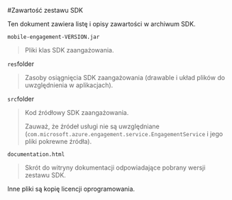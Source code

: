 <properties 
    pageTitle="Integracja Android SDK Azure zaangażowania urządzeń przenośnych" 
    description="Najnowszych aktualizacji i procedury dla systemu Android SDK dla zaangażowania Mobile Azure"
    services="mobile-engagement" 
    documentationCenter="mobile" 
    authors="piyushjo" 
    manager="dwrede" 
    editor="" />

<tags 
    ms.service="mobile-engagement" 
    ms.workload="mobile" 
    ms.tgt_pltfrm="mobile-android" 
    ms.devlang="Java" 
    ms.topic="article" 
    ms.date="08/19/2016" 
    ms.author="piyushjo" />

#<a name="sdk-content"></a>Zawartość zestawu SDK

Ten dokument zawiera listę i opisy zawartości w archiwum SDK.

`mobile-engagement-VERSION.jar`

> Pliki klas SDK zaangażowania.

`res`folder

> Zasoby osiągnięcia SDK zaangażowania (drawable i układ plików do uwzględnienia w aplikacjach).

`src`folder

> Kod źródłowy SDK zaangażowania.
>
> Zauważ, że źródeł usługi nie są uwzględniane (`com.microsoft.azure.engagement.service.EngagementService` i jego pliki pokrewne źródła).

`documentation.html`

> Skrót do witryny dokumentacji odpowiadające pobrany wersji zestawu SDK.

Inne pliki są kopię licencji oprogramowania.
 
